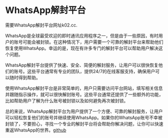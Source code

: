 # WhatsApp解封平台

需要WhatsApp解封平台网址k02.cc.

WhatsApp是全球最受欢迎的即时通讯应用程序之一，但是由于一些原因，有时用户的账号可能会被封锁。在这种情况下，用户需要一个可靠的解封平台来帮助他们恢复使用WhatsApp。幸运的是，现在有许多专门的解封平台可以帮助用户解决这个问题。

WhatsApp解封平台提供了快速、安全、简便的解封服务，让用户可以很快恢复他们的账号。这些平台通常有专业的团队，提供24/7的在线客服支持，确保用户可以随时得到帮助。

使用WhatsApp解封平台是非常简单的，用户只需要访问平台网站，填写相关信息并跟随指示操作，就可以很快解封账号。这些平台通常还提供了一些额外的功能，比如帮助用户了解为什么账号被封锁以及如何避免再次被封锁。

总的来说，WhatsApp解封平台为用户提供了一个方便、可靠的解封服务，让用户可以轻松恢复他们的账号并继续使用WhatsApp。如果你的WhatsApp账号不幸被封锁了，不要担心，寻找一个专业的解封平台将会帮助你解决问题，让你可以快速重返WhatsApp的世界。[github](https://github.com)